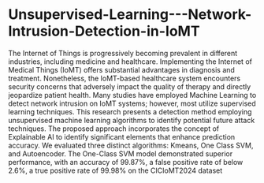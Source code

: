 # Unsupervised-Learning---Network-Intrusion-Detection-in-IoMT
The Internet of Things is progressively becoming prevalent in different industries, including medicine and healthcare. Implementing
 the Internet of Medical Things (IoMT) offers substantial advantages in diagnosis and treatment. Nonetheless, the IoMT-based healthcare system
 encounters security concerns that adversely impact the quality of therapy and directly jeopardize patient health. Many studies have employed
 Machine Learning to detect network intrusion on IoMT systems; however, most utilize supervised learning techniques. This research presents a
 detection method employing unsupervised machine learning algorithms to identify potential future attack techniques. The proposed approach
 incorporates the concept of Explainable AI to identify significant elements that enhance prediction accuracy. We evaluated three distinct algorithms: Kmeans, One Class SVM, and Autoencoder. The One-Class SVM model demonstrated superior performance, with an accuracy of 99.87%, a false
 positive rate of below 2.6%, a true positive rate of 99.98% on the CICIoMT2024 dataset
